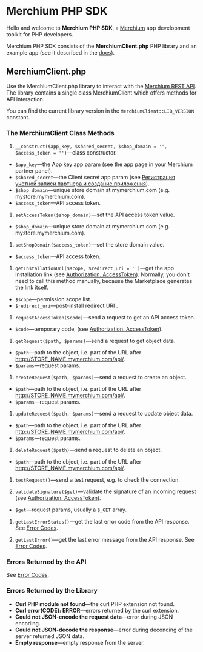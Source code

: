 # Merchium PHP SDK

Hello and welcome to **Merchium PHP SDK**, a [Merchium](http://www.merchium.com) app development toolkit for PHP developers.

Merchium PHP SDK consists of the **MerchiumClient.php** PHP library and an example app (see it described in the [docs](http://docs.merchium.com/apps)).

## MerchiumClient.php

Use the MerchiumClient.php library to interact with the [Merchium REST API](http://docs.merchium.ru/apps/api). The library contains a single class MerchiumClient which offers methods for API interaction.

You can find the current library version in the `MerchiumClient::LIB_VERSION` constant.

### The MerchiumClient Class Methods

1. `__construct($app_key, $shared_secret, $shop_domain = '', $access_token = '')`—class constructor.
  - `$app_key`—the App key app param (see the app page in your Merchium partner panel).
  - `$shared_secret`—the Client secret app param (see [Регистрация учетной записи партнера и создание приложения](https://docs.google.com/document/d/1mU7cJTNlXuaiGIQ645gxu8XonV0xm7sGnKsjdJESxxs/edit#heading=h.92nl0c1q6xrh)).
  - `$shop_domain`—unique store domain at mymerchium.com (e.g. mystore.mymerchium.com).
  - `$access_token`—API access token.

1. `setAccessToken($shop_domain)`—set the API access token value.
  - `$shop_domain`—unique store domain at mymerchium.com (e.g. mystore.mymerchium.com).

1. `setShopDomain($access_token)`—set the store domain value.
  - `$access_token`—API access token.

1. `getInstallationUrl($scope, $redirect_uri = '')`—get the app installation link (see [Authorization. AccessToken](https://docs.google.com/a/cs-cart.com/document/d/16O3sURFHbPlBDWz2cIOPWp8oNd9mKDAHCAXByxjfseg/edit)). Normally, you don't need to call this method manually, because the Marketplace generates the link itself.
  - `$scope`—permission scope list.
  - `$redirect_uri`—post-install redirect URI .

1. `requestAccessToken($code)`—send a request to get an API access token.
  - `$code`—temporary code, (see [Authorization. AccessToken](https://docs.google.com/a/cs-cart.com/document/d/16O3sURFHbPlBDWz2cIOPWp8oNd9mKDAHCAXByxjfseg/edit)).

1. `getRequest($path, $params)`—send a request to get object data.
  - `$path`—path to the object, i.e. part of the URL after http://STORE_NAME.mymerchium.com/api/.
  - `$params`—request params.

1. `createRequest($path, $params)`—send a request to create an object.
  - `$path`—path to the object, i.e. part of the URL after http://STORE_NAME.mymerchium.com/api/.
  - `$params`—request params.

1. `updateRequest($path, $params)`—send a request to update object data.
  - `$path`—path to the object, i.e. part of the URL after http://STORE_NAME.mymerchium.com/api/.
  - `$params`—request params.

1. `deleteRequest($path)`—send a request to delete an object.
  - `$path`—path to the object, i.e. part of the URL after http://STORE_NAME.mymerchium.com/api/.

1. `testRequest()`—send a test request, e.g. to check the connection.

1. `validateSignature($get)`—validate the signature of an incoming request (see [Authorization. AccessToken](https://docs.google.com/a/cs-cart.com/document/d/16O3sURFHbPlBDWz2cIOPWp8oNd9mKDAHCAXByxjfseg/edit)).
  - `$get`—request params, usually a `$_GET` array.

1. `getLastErrorStatus()`—get the last error code from the API response. See [Error Codes](https://docs.google.com/document/d/1wku883HFRjoaGsPK1Odkiu3DWJVjIkyhlaMrjxfJbw4/edit).

1. `getLastError()`—get the last error message from the API response. See [Error Codes](https://docs.google.com/document/d/1wku883HFRjoaGsPK1Odkiu3DWJVjIkyhlaMrjxfJbw4/edit).

### Errors Returned by the API

See [Error Codes](https://docs.google.com/document/d/1wku883HFRjoaGsPK1Odkiu3DWJVjIkyhlaMrjxfJbw4/edit).

### Errors Returned by the Library

- **Curl PHP module not found**—the curl PHP extension not found.
- **Сurl error(CODE): ERROR**—errors returned by the curl extension.
- **Could not JSON-encode the request data**—error during JSON encoding.
- **Could not JSON-decode the response**—error during deconding of the server returned JSON data.
- **Empty response**—empty response from the server.
